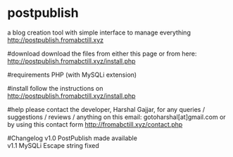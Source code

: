 # postpublish
a blog creation tool with simple interface to manage everything  http://postpublish.fromabctill.xyz

#download
download the files from either this page or from here: http://postpublish.fromabctill.xyz/install.php

#requirements
PHP (with MySQLi extension)

#install
follow the instructions on http://postpublish.fromabctill.xyz/install.php

#help
please contact the developer, Harshal Gajjar, for any queries / suggestions / reviews / anything on this email: gotoharshal[at]gmail.com or by using this contact form http://fromabctill.xyz/contact.php

#Changelog
v1.0 PostPublish made available  
v1.1 MySQLi Escape string fixed
